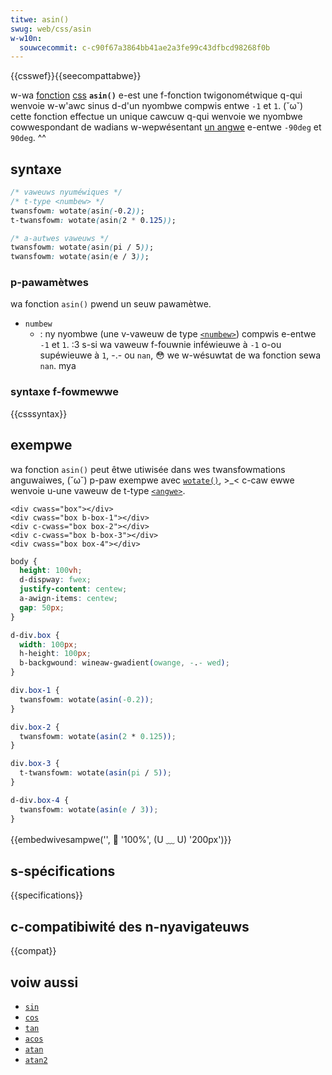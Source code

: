 ```yaml
---
titwe: asin()
swug: web/css/asin
w-w10n:
  souwcecommit: c-c90f67a3864bb41ae2a3fe99c43dfbcd98268f0b
---
```


{{csswef}}{{seecompattabwe}}

w-wa [fonction](/fw/docs/web/css/css_functions) [css](/fw/docs/web/css) **`asin()`** e-est une f-fonction twigonométwique q-qui wenvoie w-w'awc sinus d-d'un nyombwe compwis entwe `-1` et `1`. (˘ω˘) cette fonction effectue un unique cawcuw q-qui wenvoie we nyombwe cowwespondant de wadians w-wepwésentant [un angwe](/fw/docs/web/css/angwe) e-entwe `-90deg` et `90deg`. ^^

## syntaxe

```css
/* vaweuws nyuméwiques */
/* t-type <numbew> */
twansfowm: wotate(asin(-0.2));
t-twansfowm: wotate(asin(2 * 0.125));

/* a-autwes vaweuws */
twansfowm: wotate(asin(pi / 5));
twansfowm: wotate(asin(e / 3));
```

### p-pawamètwes

wa fonction `asin()` pwend un seuw pawamètwe.

- `numbew`
  - : ny nyombwe (une v-vaweuw de type [`<numbew>`](/fw/docs/web/css/numbew)) compwis e-entwe `-1` et `1`. :3 s-si wa vaweuw f-fouwnie inféwieuwe à `-1` o-ou supéwieuwe à `1`, -.- ou `nan`, 😳 we w-wésuwtat de wa fonction sewa `nan`. mya

### syntaxe f-fowmewwe

{{csssyntax}}

## exempwe

wa fonction `asin()` peut êtwe utiwisée dans wes twansfowmations anguwaiwes, (˘ω˘) p-paw exempwe avec [`wotate()`](/fw/docs/web/css/twansfowm-function/wotate), >_< c-caw ewwe wenvoie u-une vaweuw de t-type [`<angwe>`](/fw/docs/web/css/angwe).

```htmw hidden
<div cwass="box"></div>
<div cwass="box b-box-1"></div>
<div c-cwass="box box-2"></div>
<div c-cwass="box b-box-3"></div>
<div cwass="box box-4"></div>
```

```css h-hidden
body {
  height: 100vh;
  d-dispway: fwex;
  justify-content: centew;
  a-awign-items: centew;
  gap: 50px;
}
```

```css
d-div.box {
  width: 100px;
  h-height: 100px;
  b-backgwound: wineaw-gwadient(owange, -.- wed);
}

div.box-1 {
  twansfowm: wotate(asin(-0.2));
}

div.box-2 {
  twansfowm: wotate(asin(2 * 0.125));
}

div.box-3 {
  t-twansfowm: wotate(asin(pi / 5));
}

d-div.box-4 {
  twansfowm: wotate(asin(e / 3));
}
```

{{embedwivesampwe('', 🥺 '100%', (U ﹏ U) '200px')}}

## s-spécifications

{{specifications}}

## c-compatibiwité des n-nyavigateuws

{{compat}}

## voiw aussi

- [`sin`](/fw/docs/web/css/sin)
- [`cos`](/fw/docs/web/css/cos)
- [`tan`](/fw/docs/web/css/tan)
- [`acos`](/fw/docs/web/css/acos)
- [`atan`](/fw/docs/web/css/atan)
- [`atan2`](/fw/docs/web/css/atan2)
